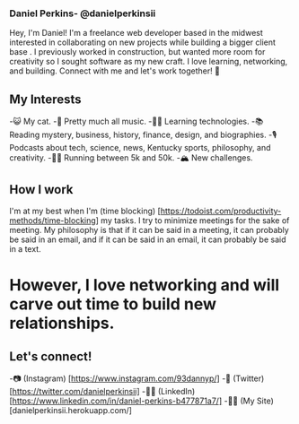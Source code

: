 ### Daniel Perkins- @danielperkinsii 
Hey, I'm Daniel! I'm a freelance web developer based in the midwest interested in collaborating on new projects while building a bigger client base
. I previously worked in construction, but wanted more room for creativity so I sought software as my new craft. I love learning, networking, and building. Connect with me and let's work together! 🤠


## My Interests
-😺 My cat.
-🎵 Pretty much all music.
-👨‍💻 Learning technologies.
-📚 Reading mystery, business, history, finance, design, and biographies.
-🎙 Podcasts about tech, science, news, Kentucky sports, philosophy, and creativity.
-🏃💨 Running between 5k and 50k.
-🏔 New challenges.

## How I work 
I'm at my best when I'm (time blocking) [https://todoist.com/productivity-methods/time-blocking] my tasks. I try to minimize meetings for the sake of meeting. My philosophy is that if it can be said in a meeting, it can probably be said in an email, and if it can be said in an email, it can probably be said in a text. 

# However, I love networking and will carve out time to build new relationships.

## Let's connect!
-📷 (Instagram) [https://www.instagram.com/93dannyp/]
-🐣 (Twitter) [https://twitter.com/danielperkinsii]
-👨‍💼 (LinkedIn) [https://www.linkedin.com/in/daniel-perkins-b477871a7/]
-👨‍🎨 (My Site) [danielperkinsii.herokuapp.com/]
